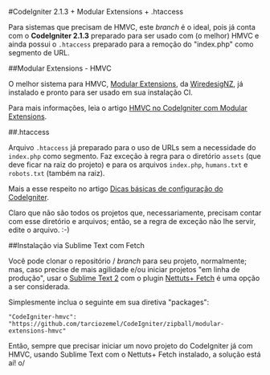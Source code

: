 #CodeIgniter 2.1.3 + Modular Extensions + .htaccess

Para sistemas que precisam de HMVC, este _branch_ é o ideal, pois já conta com o **CodeIgniter 2.1.3** preparado para ser usado com (o melhor) HMVC e ainda possui o `.htaccess` preparado para a remoção do "index.php" como segmento de URL.

##Modular Extensions - HMVC

O melhor sistema para HMVC, [Modular Extensions](https://bitbucket.org/wiredesignz/codeigniter-modular-extensions-hmvc/overview), da [WiredesigNZ](http://wiredesignz.co.nz/), já instalado e pronto para ser usado em sua instalação CI.

Para mais informações, leia o artigo [HMVC no CodeIgniter com Modular Extensions](http://codeigniterbrasil.com/tutoriais/hmvc-no-codeigniter-com-modular-extensions/).

##.htaccess

Arquivo `.htaccess` já preparado para o uso de URLs sem a necessidade do `index.php` como segmento. Faz exceção à regra para o diretório `assets` (que deve ficar na raiz do projeto) e para os arquivos `index.php`, `humans.txt` e `robots.txt` (também na raiz).

Mais a esse respeito no artigo [Dicas básicas de configuração do CodeIgniter](http://codeigniterbrasil.com/dicas/dicas-basicas-configuracao-codeigniter/).

Claro que não são todos os projetos que, necessariamente, precisam contar com esse diretório e arquivos; então, se a regra de exceção não lhe servir, edite o arquivo.  :-)

##Instalação via Sublime Text com Fetch

Você pode clonar o repositório / _branch_ para seu projeto, normalmente; mas, caso precise de mais agilidade e/ou iniciar projetos "em linha de produção", usar o [Sublime Text 2](http://www.sublimetext.com/) com o plugin [Nettuts+ Fetch](http://net.tutsplus.com/articles/news/introducing-nettuts-fetch/) é uma opção a ser considerada.

Simplesmente inclua o seguinte em sua diretiva "packages":

`"CodeIgniter-hmvc": "https://github.com/tarciozemel/CodeIgniter/zipball/modular-extensions-hmvc"`

Então, sempre que precisar iniciar um novo projeto do CodeIgniter já com HMVC, usando Sublime Text com o Nettuts+ Fetch instalado, a solução está aí!  o/